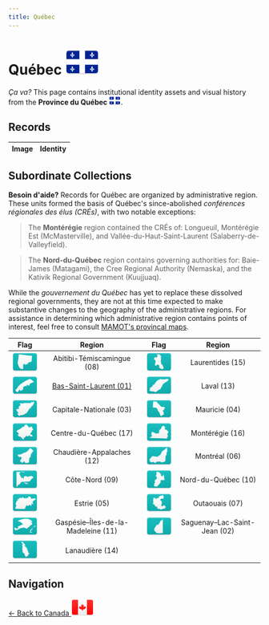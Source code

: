 ```yaml
---
title: Québec
---
```


# Québec <img src="../../images/FlagKit/NA/CA/QC/QC@3x.png" class="flagkit-head">

*Ça va?* This page contains institutional identity assets and visual history from the **Province du Québec** <img src="../../images/FlagKit/NA/CA/QC/QC.png" class="flagkit">.

## Records

| Image | Identity |
| :---: | :--- |

## Subordinate Collections

**Besoin d'aide?**
Records for Québec are organized by administrative region. These units formed the basis of Québec's since-abolished *conférences régionales des élus (CRÉs)*, with two notable exceptions:

>The **Montérégie** region contained the CRÉs of: Longueuil, Montérégie Est (McMasterville), and Vallée-du-Haut-Saint-Laurent (Salaberry-de-Valleyfield).

>The **Nord-du-Québec** region contains governing authorities for: Baie-James (Matagami), the Cree Regional Authority (Nemaska), and the Kativik Regional Government (Kuujjuaq).

While the *gouvernement du Québec* has yet to replace these dissolved regional governments, they are not at this time expected to make substantive changes to the geography of the administrative regions. For assistance in determining which administrative region contains points of interest, feel free to consult [MAMOT's provincal maps](http://www.mamot.gouv.qc.ca/organisation-municipale/cartotheque/cartes-provinciales/).

| Flag | Region | Flag | Region |
| :---: | :---: | :---: | :---: |
| <img src="../../images/FlagKit/NA/CA/QC/08/08@3x.png" class="flagkit-head"> | Abitibi-Témiscamingue (08) | <img src="../../images/FlagKit/NA/CA/QC/15/15@3x.png" class="flagkit-head"> | Laurentides (15) |
| <img src="../../images/FlagKit/NA/CA/QC/01/01@3x.png" class="flagkit-head"> | [Bas-Saint-Laurent (01)](QC/01.html) | <img src="../../images/FlagKit/NA/CA/QC/13/13@3x.png" class="flagkit-head"> | Laval (13) |
| <img src="../../images/FlagKit/NA/CA/QC/03/03@3x.png" class="flagkit-head"> | Capitale-Nationale (03) | <img src="../../images/FlagKit/NA/CA/QC/04/04@3x.png" class="flagkit-head"> | Mauricie (04) |
| <img src="../../images/FlagKit/NA/CA/QC/17/17@3x.png" class="flagkit-head"> | Centre-du-Québec (17) | <img src="../../images/FlagKit/NA/CA/QC/16/16@3x.png" class="flagkit-head"> | Montérégie (16) |
| <img src="../../images/FlagKit/NA/CA/QC/12/12@3x.png" class="flagkit-head"> | Chaudière-Appalaches (12) | <img src="../../images/FlagKit/NA/CA/QC/06/06@3x.png" class="flagkit-head"> | Montréal (06) |
| <img src="../../images/FlagKit/NA/CA/QC/09/09@3x.png" class="flagkit-head"> | Côte-Nord (09) | <img src="../../images/FlagKit/NA/CA/QC/10/10@3x.png" class="flagkit-head"> | Nord-du-Québec (10) |
| <img src="../../images/FlagKit/NA/CA/QC/05/05@3x.png" class="flagkit-head"> | Estrie (05) | <img src="../../images/FlagKit/NA/CA/QC/07/07@3x.png" class="flagkit-head"> | Outaouais (07) |
| <img src="../../images/FlagKit/NA/CA/QC/11/11@3x.png" class="flagkit-head"> | Gaspésie–Îles-de-la-Madeleine (11) | <img src="../../images/FlagKit/NA/CA/QC/02/02@3x.png" class="flagkit-head"> | Saguenay–Lac-Saint-Jean (02) |
| <img src="../../images/FlagKit/NA/CA/QC/14/14@3x.png" class="flagkit-head"> | Lanaudière (14) | | | |


## Navigation

[← Back to Canada <img src="../../images/FlagKit/NA/CA/CA@2x.png" class="flagkit">](../CA.html)
